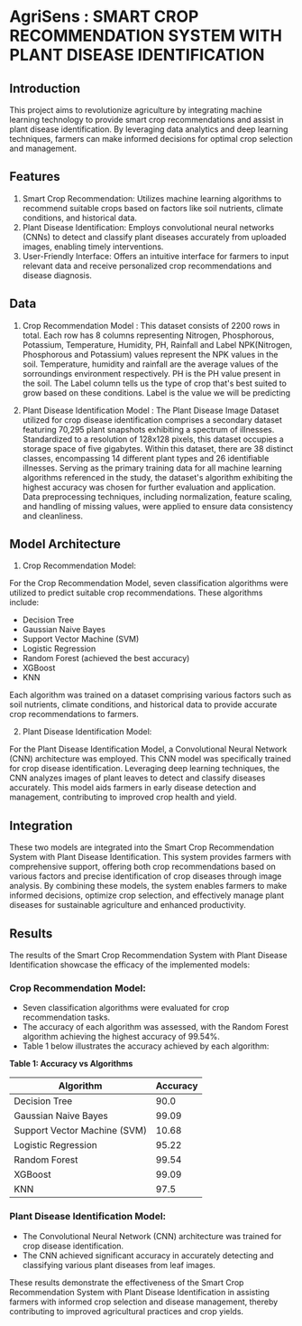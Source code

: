 # AgriSens : SMART CROP RECOMMENDATION SYSTEM WITH PLANT DISEASE IDENTIFICATION

## Introduction

This project aims to revolutionize agriculture by integrating machine learning technology to provide smart crop recommendations and assist in plant disease identification. By leveraging data analytics and deep learning techniques, farmers can make informed decisions for optimal crop selection and management.

## Features

1. Smart Crop Recommendation: Utilizes machine learning algorithms to recommend suitable crops based on factors like soil nutrients, climate conditions, and historical data.
2. Plant Disease Identification: Employs convolutional neural networks (CNNs) to detect and classify plant diseases accurately from uploaded images, enabling timely interventions.
3. User-Friendly Interface: Offers an intuitive interface for farmers to input relevant data and receive personalized crop recommendations and disease diagnosis.

## Data

1. Crop Recommendation Model :
This dataset consists of 2200 rows in total.
Each row has 8 columns representing Nitrogen, Phosphorous, Potassium, Temperature, Humidity, PH, Rainfall and Label
NPK(Nitrogen, Phosphorous and Potassium) values represent the NPK values in the soil. Temperature, humidity and rainfall are the average values of the sorroundings environment respectively. PH is the PH value present in the soil. The Label column tells us the type of crop that's best suited to grow based on these conditions.
Label is the value we will be predicting

2. Plant Disease Identification Model :
The Plant Disease Image Dataset utilized for crop disease identification comprises a secondary dataset featuring 70,295 plant snapshots exhibiting a spectrum of illnesses. Standardized to a resolution of 128x128 pixels, this dataset occupies a storage space of five gigabytes. Within this dataset, there are 38 distinct classes, encompassing 14 different plant types and 26 identifiable illnesses. Serving as the primary training data for all machine learning algorithms referenced in the study, the dataset's algorithm exhibiting the highest accuracy was chosen for further evaluation and application. Data preprocessing techniques, including normalization, feature scaling, and handling of missing values, were applied to ensure data consistency and cleanliness.

## Model Architecture

1. Crop Recommendation Model:
   
For the Crop Recommendation Model, seven classification algorithms were utilized to predict suitable crop recommendations. These algorithms include:

- Decision Tree
- Gaussian Naive Bayes
- Support Vector Machine (SVM)
- Logistic Regression
- Random Forest (achieved the best accuracy)
- XGBoost
- KNN
  
Each algorithm was trained on a dataset comprising various factors such as soil nutrients, climate conditions, and historical data to provide accurate crop recommendations to farmers.

2. Plant Disease Identification Model:
   
For the Plant Disease Identification Model, a Convolutional Neural Network (CNN) architecture was employed. This CNN model was specifically trained for crop disease identification. Leveraging deep learning techniques, the CNN analyzes images of plant leaves to detect and classify diseases accurately. This model aids farmers in early disease detection and management, contributing to improved crop health and yield.

## Integration

These two models are integrated into the Smart Crop Recommendation System with Plant Disease Identification. This system provides farmers with comprehensive support, offering both crop recommendations based on various factors and precise identification of crop diseases through image analysis. By combining these models, the system enables farmers to make informed decisions, optimize crop selection, and effectively manage plant diseases for sustainable agriculture and enhanced productivity.

## Results

The results of the Smart Crop Recommendation System with Plant Disease Identification showcase the efficacy of the implemented models:

### Crop Recommendation Model:
- Seven classification algorithms were evaluated for crop recommendation tasks.
- The accuracy of each algorithm was assessed, with the Random Forest algorithm achieving the highest accuracy of 99.54%.
- Table 1 below illustrates the accuracy achieved by each algorithm:

**Table 1: Accuracy vs Algorithms**

| Algorithm            | Accuracy   |
|----------------------|------------|
| Decision Tree        | 90.0       |
| Gaussian Naive Bayes| 99.09      |
| Support Vector Machine (SVM) | 10.68 |
| Logistic Regression  | 95.22      |
| Random Forest        | 99.54      |
| XGBoost              | 99.09      |
| KNN                  | 97.5       |

### Plant Disease Identification Model:
- The Convolutional Neural Network (CNN) architecture was trained for crop disease identification.
- The CNN achieved significant accuracy in accurately detecting and classifying various plant diseases from leaf images.

These results demonstrate the effectiveness of the Smart Crop Recommendation System with Plant Disease Identification in assisting farmers with informed crop selection and disease management, thereby contributing to improved agricultural practices and crop yields.

